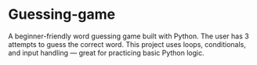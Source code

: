 # Guessing-game
A beginner-friendly word guessing game built with Python. The user has 3 attempts to guess the correct word. This project uses loops, conditionals, and input handling — great for practicing basic Python logic.
